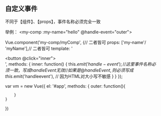 ## 自定义事件

不同于【组件】、【props】，事件名称必须完全一致

举例：
<my-comp :my-name="hello" @handle-event="outer"></my-comp>

Vue.component('my-comp/myComp', {// 二者皆可
    props: ['my-name'/ 'myName'],// 二者皆可
    template: '<div><button @click="inner"></button></div>',
    methods: {
        inner: function() {
            this.$emit('handle-event');
            // 这里事件名称必须一致，写成handleEvent无效
            // 如果是@handleEvent,则必须写成 this.$emit('handleevent'),
            // 因为HTML对大小写不敏感
        }
    }
});

var vm = new Vue({
    el: '#app',
    methods: {
        outer: function(){

        }
    }
})